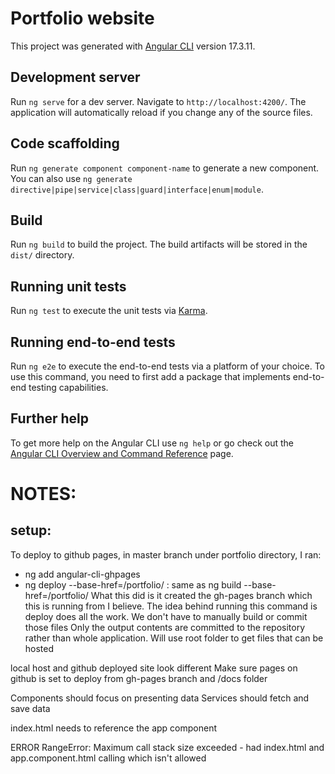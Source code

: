 # Portfolio website

This project was generated with [Angular CLI](https://github.com/angular/angular-cli) version 17.3.11.

## Development server

Run `ng serve` for a dev server. Navigate to `http://localhost:4200/`. The application will automatically reload if you change any of the source files.

## Code scaffolding

Run `ng generate component component-name` to generate a new component. You can also use `ng generate directive|pipe|service|class|guard|interface|enum|module`.

## Build

Run `ng build` to build the project. The build artifacts will be stored in the `dist/` directory.

## Running unit tests

Run `ng test` to execute the unit tests via [Karma](https://karma-runner.github.io).

## Running end-to-end tests

Run `ng e2e` to execute the end-to-end tests via a platform of your choice. To use this command, you need to first add a package that implements end-to-end testing capabilities.

## Further help

To get more help on the Angular CLI use `ng help` or go check out the [Angular CLI Overview and Command Reference](https://angular.io/cli) page.

# NOTES:
## setup:
To deploy to github pages, in master branch under portfolio directory, I ran:
- ng add angular-cli-ghpages
- ng deploy --base-href=/portfolio/ : same as ng build --base-href=/portfolio/
What this did is it created the gh-pages branch which this is running from I believe. 
The idea behind running this command is deploy does all the work. We don't have to manually build or commit those files
Only the output contents are committed to the repository rather than whole application. Will use root folder to get files that can be hosted

local host and github deployed site look different
Make sure pages on github is set to deploy from gh-pages branch and /docs folder

Components should focus on presenting data
Services should fetch and save data

index.html needs to reference the app component

ERROR RangeError: Maximum call stack size exceeded - had index.html and app.component.html calling <app-root> which isn't allowed

